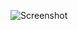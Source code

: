 ![Screenshot](https://raw.githubusercontent.com/Cryakl/Ultimate-RAT-Collection/refs/heads/main/NetWindow/Screenshot.png)
